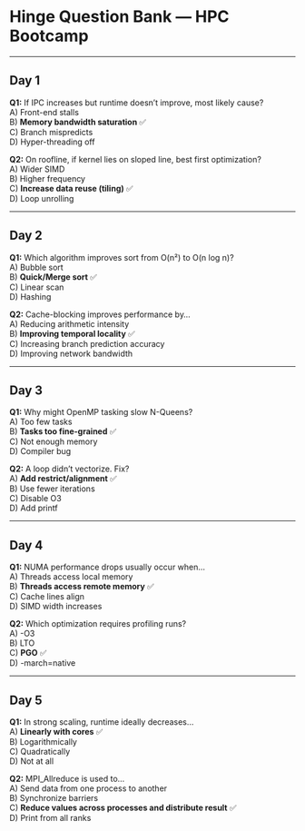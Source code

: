 # Hinge Question Bank — HPC Bootcamp

---

## Day 1
**Q1:** If IPC increases but runtime doesn’t improve, most likely cause?  
A) Front-end stalls  
B) **Memory bandwidth saturation** ✅  
C) Branch mispredicts  
D) Hyper-threading off  

**Q2:** On roofline, if kernel lies on sloped line, best first optimization?  
A) Wider SIMD  
B) Higher frequency  
C) **Increase data reuse (tiling)** ✅  
D) Loop unrolling  

---

## Day 2
**Q1:** Which algorithm improves sort from O(n²) to O(n log n)?  
A) Bubble sort  
B) **Quick/Merge sort** ✅  
C) Linear scan  
D) Hashing  

**Q2:** Cache-blocking improves performance by…  
A) Reducing arithmetic intensity  
B) **Improving temporal locality** ✅  
C) Increasing branch prediction accuracy  
D) Improving network bandwidth  

---

## Day 3
**Q1:** Why might OpenMP tasking slow N-Queens?  
A) Too few tasks  
B) **Tasks too fine-grained** ✅  
C) Not enough memory  
D) Compiler bug  

**Q2:** A loop didn’t vectorize. Fix?  
A) **Add restrict/alignment** ✅  
B) Use fewer iterations  
C) Disable O3  
D) Add printf  

---

## Day 4
**Q1:** NUMA performance drops usually occur when…  
A) Threads access local memory  
B) **Threads access remote memory** ✅  
C) Cache lines align  
D) SIMD width increases  

**Q2:** Which optimization requires profiling runs?  
A) -O3  
B) LTO  
C) **PGO** ✅  
D) -march=native  

---

## Day 5
**Q1:** In strong scaling, runtime ideally decreases…  
A) **Linearly with cores** ✅  
B) Logarithmically  
C) Quadratically  
D) Not at all  

**Q2:** MPI_Allreduce is used to…  
A) Send data from one process to another  
B) Synchronize barriers  
C) **Reduce values across processes and distribute result** ✅  
D) Print from all ranks  

